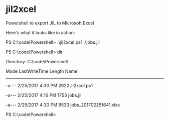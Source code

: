 # jil2xcel
Powershell to export JIL to Microsoft Excel

Here's what it looks like in action:

PS C:\code\Powershell> .\jil2xcel.ps1 .\jobs.jil

PS C:\code\Powershell> dir

Directory: C:\code\Powershell

Mode LastWriteTime Length Name
---- ------------- ------ ----


-a--- 2/25/2017 4:30 PM 2922 jil2xcel.ps1

-a--- 2/25/2017 4:16 PM 1753 jobs.jil

-a--- 2/25/2017 4:30 PM 8533 jobs_201702251641.xlsx


PS C:\code\Powershell>
